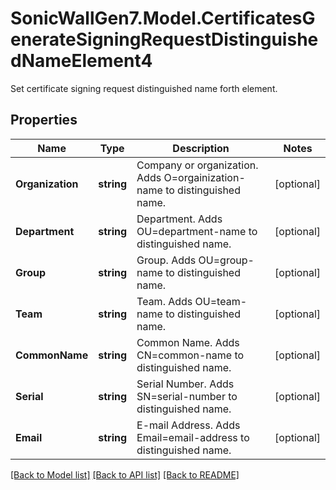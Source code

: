 # SonicWallGen7.Model.CertificatesGenerateSigningRequestDistinguishedNameElement4
Set certificate signing request distinguished name forth element.

## Properties

Name | Type | Description | Notes
------------ | ------------- | ------------- | -------------
**Organization** | **string** | Company or organization. Adds O&#x3D;orgainization-name to distinguished name. | [optional] 
**Department** | **string** | Department. Adds OU&#x3D;department-name to distinguished name. | [optional] 
**Group** | **string** | Group. Adds OU&#x3D;group-name to distinguished name. | [optional] 
**Team** | **string** | Team. Adds OU&#x3D;team-name to distinguished name. | [optional] 
**CommonName** | **string** | Common Name. Adds CN&#x3D;common-name to distinguished name. | [optional] 
**Serial** | **string** | Serial Number. Adds SN&#x3D;serial-number to distinguished name. | [optional] 
**Email** | **string** | E-mail Address. Adds Email&#x3D;email-address to distinguished name. | [optional] 

[[Back to Model list]](../README.md#documentation-for-models) [[Back to API list]](../README.md#documentation-for-api-endpoints) [[Back to README]](../README.md)

